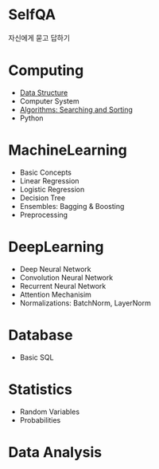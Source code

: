 # SelfQA

자신에게 묻고 답하기

# Computing

- [Data Structure](DataStructure.md)
- Computer System
- [Algorithms: Searching and Sorting](Algorithms.md)
- Python

# MachineLearning

- Basic Concepts
- Linear Regression
- Logistic Regression
- Decision Tree
- Ensembles: Bagging & Boosting
- Preprocessing

# DeepLearning

- Deep Neural Network
- Convolution Neural Network
- Recurrent Neural Network
- Attention Mechanisim
- Normalizations: BatchNorm, LayerNorm

# Database

- Basic SQL

# Statistics

- Random Variables
- Probabilities

# Data Analysis

